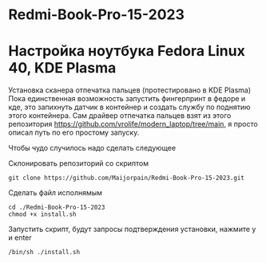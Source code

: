 # Redmi-Book-Pro-15-2023
# Настройка ноутбука Fedora Linux 40, KDE Plasma

Установка сканера отпечатка пальцев (протестировано в KDE Plasma)
Пока единственная возможность запустить фингерпринт в федоре и кде, это запихнуть датчик в контейнер и создать службу по поднятию этого контейнера.
Сам драйвер отпечатка пальцев взят из этого репозитория https://github.com/vrolife/modern_laptop/tree/main, я просто описал путь по его простому запуску.

Чтобы чудо случилось надо сделать следующее


Склонировать репозиторий со скриптом

```
git clone https://github.com/Maijorpain/Redmi-Book-Pro-15-2023.git
```
Сделать файл исполнямым 
```
cd ./Redmi-Book-Pro-15-2023
chmod +x install.sh
```
Запустить скрипт, будут запросы подтверждения установки, нажмите y и enter
```
/bin/sh ./install.sh 
```
